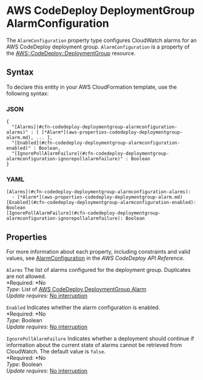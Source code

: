 # AWS CodeDeploy DeploymentGroup AlarmConfiguration<a name="aws-properties-codedeploy-deploymentgroup-alarmconfiguration"></a>

The `AlarmConfiguration` property type configures CloudWatch alarms for an AWS CodeDeploy deployment group\. `AlarmConfiguration` is a property of the [AWS::CodeDeploy::DeploymentGroup](aws-resource-codedeploy-deploymentgroup.md) resource\.

## Syntax<a name="aws-properties-codedeploy-deploymentgroup-alarmconfiguration-syntax"></a>

To declare this entity in your AWS CloudFormation template, use the following syntax:

### JSON<a name="aws-properties-codedeploy-deploymentgroup-alarmconfiguration-syntax.json"></a>

```
{
  "[Alarms](#cfn-codedeploy-deploymentgroup-alarmconfiguration-alarms)" : [ [*Alarm*](aws-properties-codedeploy-deploymentgroup-alarm.md), ... ],
  "[Enabled](#cfn-codedeploy-deploymentgroup-alarmconfiguration-enabled)" : Boolean,
  "[IgnorePollAlarmFailure](#cfn-codedeploy-deploymentgroup-alarmconfiguration-ignorepollalarmfailure)" : Boolean
}
```

### YAML<a name="aws-properties-codedeploy-deploymentgroup-alarmconfiguration-syntax.yaml"></a>

```
[Alarms](#cfn-codedeploy-deploymentgroup-alarmconfiguration-alarms):
  - [*Alarm*](aws-properties-codedeploy-deploymentgroup-alarm.md)
[Enabled](#cfn-codedeploy-deploymentgroup-alarmconfiguration-enabled): Boolean
[IgnorePollAlarmFailure](#cfn-codedeploy-deploymentgroup-alarmconfiguration-ignorepollalarmfailure): Boolean
```

## Properties<a name="aws-properties-codedeploy-deploymentgroup-alarmconfiguration-properties"></a>

For more information about each property, including constraints and valid values, see [AlarmConfiguration](http://docs.aws.amazon.com//codedeploy/latest/APIReference/API_AlarmConfiguration.html) in the *AWS CodeDeploy API Reference*\.

`Alarms`  <a name="cfn-codedeploy-deploymentgroup-alarmconfiguration-alarms"></a>
The list of alarms configured for the deployment group\. Duplicates are not allowed\.  
*Required: *No  
*Type*: List of [AWS CodeDeploy DeploymentGroup Alarm](aws-properties-codedeploy-deploymentgroup-alarm.md)  
*Update requires*: [No interruption](using-cfn-updating-stacks-update-behaviors.md#update-no-interrupt)

`Enabled`  <a name="cfn-codedeploy-deploymentgroup-alarmconfiguration-enabled"></a>
Indicates whether the alarm configuration is enabled\.  
*Required: *No  
*Type*: Boolean  
*Update requires*: [No interruption](using-cfn-updating-stacks-update-behaviors.md#update-no-interrupt)

`IgnorePollAlarmFailure`  <a name="cfn-codedeploy-deploymentgroup-alarmconfiguration-ignorepollalarmfailure"></a>
Indicates whether a deployment should continue if information about the current state of alarms cannot be retrieved from CloudWatch\. The default value is `false`\.  
*Required: *No  
*Type*: Boolean  
*Update requires*: [No interruption](using-cfn-updating-stacks-update-behaviors.md#update-no-interrupt)